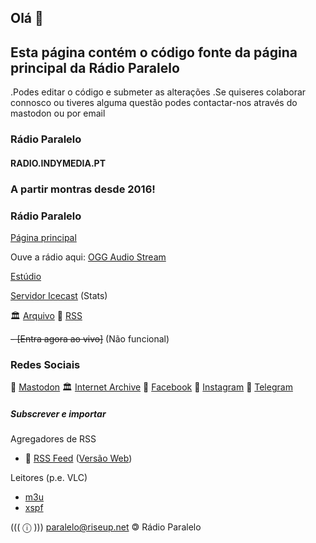 ## Olá 👋

## Esta página contém o código fonte da página principal da Rádio Paralelo

.Podes editar o código e submeter as alterações
.Se quiseres colaborar connosco ou tiveres alguma questão podes contactar-nos através do mastodon ou por email

### Rádio Paralelo
#### RADIO.INDYMEDIA.PT

### A partir montras desde 2016!


### Rádio Paralelo

[Página principal](https://radio.indymedia.pt/)

Ouve a rádio aqui: [OGG Audio Stream](https://radioparalelo.indymedia.pt:8443/main.ogg)

[Estúdio](https://radioparalelo.indymedia.pt)

[Servidor Icecast](https://radioparalelo.indymedia.pt:8443) (Stats)

🏛️ [Arquivo](https://archive.org/details/@r_dio_paralelo_porto) 
🛜 [RSS](https://rss.zdx.fr/api/query.php?user=radioparalelo&t=bc598c7f195190354da8e14fc0686fac&f=rss)


~~- [Entra agora ao vivo]~~ (Não funcional)

### Redes Sociais
🐘 [Mastodon](https://kolektiva.social/@paralelo) 
🏛️ [Internet Archive](https://archive.org/details/@r_dio_paralelo_porto) 
📘 [Facebook](https://www.facebook.com/RadioParalelo) 
📸 [Instagram](https://www.instagram.com/radioparalelo/) 
📲 [Telegram](https://t.me/s/radioparalelo) 

##### Subscrever e importar 

Agregadores de RSS
- 🛜 [RSS Feed](https://rss.zdx.fr/api/query.php?user=radioparalelo&t=bc598c7f195190354da8e14fc0686fac&f=rss)  ([Versão Web](https://rss.zdx.fr/api/query.php?user=radioparalelo&t=bc598c7f195190354da8e14fc0686fac&f=html))

Leitores (p.e. VLC)
- [m3u](https://radioparalelo.indymedia.pt:8443/main.ogg.m3u)
- [xspf](https://radioparalelo.indymedia.pt:8443/main.ogg.xspf)



((( ⓘ ))) 
paralelo@riseup.net
🄯 Rádio Paralelo 

